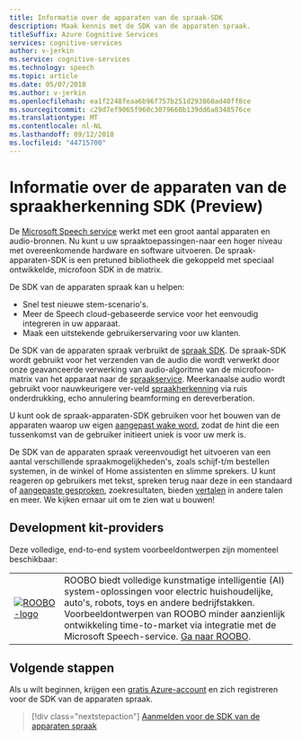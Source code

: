 ```yaml
---
title: Informatie over de apparaten van de spraak-SDK
description: Maak kennis met de SDK van de apparaten spraak.
titleSuffix: Azure Cognitive Services
services: cognitive-services
author: v-jerkin
ms.service: cognitive-services
ms.technology: speech
ms.topic: article
ms.date: 05/07/2018
ms.author: v-jerkin
ms.openlocfilehash: ea1f2248feaa6b96f757b251d293860ad40ff8ce
ms.sourcegitcommit: c29d7ef9065f960c3079660b139dd6a8348576ce
ms.translationtype: MT
ms.contentlocale: nl-NL
ms.lasthandoff: 09/12/2018
ms.locfileid: "44715700"
---
```

# <a name="about-the-speech-devices-sdk-preview"></a>Informatie over de apparaten van de spraakherkenning SDK (Preview)

De [Microsoft Speech service](overview.md) werkt met een groot aantal apparaten en audio-bronnen. Nu kunt u uw spraaktoepassingen-naar een hoger niveau met overeenkomende hardware en software uitvoeren. De spraak-apparaten-SDK is een pretuned bibliotheek die gekoppeld met speciaal ontwikkelde, microfoon SDK in de matrix. 

De SDK van de apparaten spraak kan u helpen:
* Snel test nieuwe stem-scenario's.
* Meer de Speech cloud-gebaseerde service voor het eenvoudig integreren in uw apparaat.
* Maak een uitstekende gebruikerservaring voor uw klanten. 

De SDK van de apparaten spraak verbruikt de [spraak SDK](speech-sdk.md). De spraak-SDK wordt gebruikt voor het verzenden van de audio die wordt verwerkt door onze geavanceerde verwerking van audio-algoritme van de microfoon-matrix van het apparaat naar de [spraakservice](overview.md). Meerkanaalse audio wordt gebruikt voor nauwkeurigere ver-veld [spraakherkenning](speech-to-text.md) via ruis onderdrukking, echo annulering beamforming en dereverberation.

U kunt ook de spraak-apparaten-SDK gebruiken voor het bouwen van de apparaten waarop uw eigen [aangepast wake word](speech-devices-sdk-create-kws.md), zodat de hint die een tussenkomst van de gebruiker initieert uniek is voor uw merk is. 

De SDK van de apparaten spraak vereenvoudigt het uitvoeren van een aantal verschillende spraakmogelijkheden's, zoals schijf-t/m bestellen systemen, in de winkel of Home assistenten en slimme sprekers. U kunt reageren op gebruikers met tekst, spreken terug naar deze in een standaard of [aangepaste gesproken](how-to-customize-voice-font.md), zoekresultaten, bieden [vertalen](speech-translation.md) in andere talen en meer. We kijken ernaar uit om te zien wat u bouwen!

## <a name="development-kit-providers"></a>Development kit-providers

Deze volledige, end-to-end system voorbeeldontwerpen zijn momenteel beschikbaar: 

|||
|-|-|
|[![ROOBO-logo](media/speech-devices-sdk/roobo-logo.png)](http://ddk.roobo.com/)|ROOBO biedt volledige kunstmatige intelligentie (AI) system-oplossingen voor electric huishoudelijke, auto's, robots, toys en andere bedrijfstakken. Voorbeeldontwerpen van ROOBO minder aanzienlijk ontwikkeling time-to-market via integratie met de Microsoft Speech-service. [Ga naar ROOBO](http://ddk.roobo.com/).|

## <a name="next-steps"></a>Volgende stappen

Als u wilt beginnen, krijgen een [gratis Azure-account](https://azure.microsoft.com/free/ai/) en zich registreren voor de SDK van de apparaten spraak.

> [!div class="nextstepaction"]
> [Aanmelden voor de SDK van de apparaten spraak](get-speech-devices-sdk.md)


